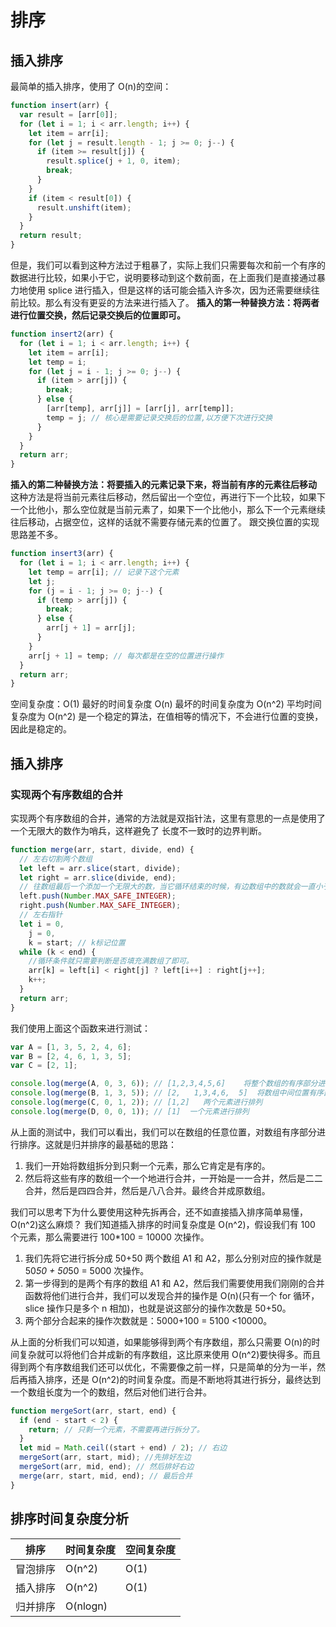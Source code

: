 # 排序

## 插入排序

最简单的插入排序，使用了 O(n)的空间：

```js
function insert(arr) {
  var result = [arr[0]];
  for (let i = 1; i < arr.length; i++) {
    let item = arr[i];
    for (let j = result.length - 1; j >= 0; j--) {
      if (item >= result[j]) {
        result.splice(j + 1, 0, item);
        break;
      }
    }
    if (item < result[0]) {
      result.unshift(item);
    }
  }
  return result;
}
```

但是，我们可以看到这种方法过于粗暴了，实际上我们只需要每次和前一个有序的数据进行比较，如果小于它，说明要移动到这个数前面，在上面我们是直接通过暴力地使用 splice 进行插入，但是这样的话可能会插入许多次，因为还需要继续往前比较。那么有没有更妥的方法来进行插入了。
**插入的第一种替换方法：将两者进行位置交换，然后记录交换后的位置即可。**

```js
function insert2(arr) {
  for (let i = 1; i < arr.length; i++) {
    let item = arr[i];
    let temp = i;
    for (let j = i - 1; j >= 0; j--) {
      if (item > arr[j]) {
        break;
      } else {
        [arr[temp], arr[j]] = [arr[j], arr[temp]];
        temp = j; // 核心是需要记录交换后的位置,以方便下次进行交换
      }
    }
  }
  return arr;
}
```

**插入的第二种替换方法：将要插入的元素记录下来，将当前有序的元素往后移动**
这种方法是将当前元素往后移动，然后留出一个空位，再进行下一个比较，如果下一个比他小，那么空位就是当前元素了，如果下一个比他小，那么下一个元素继续往后移动，占据空位，这样的话就不需要存储元素的位置了。
跟交换位置的实现思路差不多。

```js
function insert3(arr) {
  for (let i = 1; i < arr.length; i++) {
    let temp = arr[i]; // 记录下这个元素
    let j;
    for (j = i - 1; j >= 0; j--) {
      if (temp > arr[j]) {
        break;
      } else {
        arr[j + 1] = arr[j];
      }
    }
    arr[j + 1] = temp; // 每次都是在空的位置进行操作
  }
  return arr;
}
```

空间复杂度：O(1)
最好的时间复杂度 O(n)
最坏的时间复杂度为 O(n^2)
平均时间复杂度为 O(n^2)
是一个稳定的算法，在值相等的情况下，不会进行位置的变换，因此是稳定的。

## 插入排序

### 实现两个有序数组的合并

实现两个有序数组的合并，通常的方法就是双指针法，这里有意思的一点是使用了一个无限大的数作为哨兵，这样避免了
长度不一致时的边界判断。

```js
function merge(arr, start, divide, end) {
  // 左右切割两个数组
  let left = arr.slice(start, divide);
  let right = arr.slice(divide, end);
  // 往数组最后一个添加一个无限大的数，当它循环结束的时候，有边数组中的数就会一直小于它，从而添加进去。
  left.push(Number.MAX_SAFE_INTEGER);
  right.push(Number.MAX_SAFE_INTEGER);
  // 左右指针
  let i = 0,
    j = 0,
    k = start; // k标记位置
  while (k < end) {
    //循环条件就只需要判断是否填充满数组了即可。
    arr[k] = left[i] < right[j] ? left[i++] : right[j++];
    k++;
  }
  return arr;
}
```

我们使用上面这个函数来进行测试：

```js
var A = [1, 3, 5, 2, 4, 6];
var B = [2, 4, 6, 1, 3, 5];
var C = [2, 1];

console.log(merge(A, 0, 3, 6)); // [1,2,3,4,5,6]    将整个数组的有序部分进行排列
console.log(merge(B, 1, 3, 5)); // [2,   1,3,4,6,  5]  将数组中间位置有序部分进行排列
console.log(merge(C, 0, 1, 2)); // [1,2]   两个元素进行排列
console.log(merge(D, 0, 0, 1)); // [1]  一个元素进行排列
```

从上面的测试中，我们可以看出，我们可以在数组的任意位置，对数组有序部分进行排序。这就是归并排序的最基础的思路：

1. 我们一开始将数组拆分到只剩一个元素，那么它肯定是有序的。
2. 然后将这些有序的数组一个一个地进行合并，一开始是一一合并，然后是二二合并，然后是四四合并，然后是八八合并。最终合并成原数组。

我们可以思考下为什么要使用这种先拆再合，还不如直接插入排序简单易懂，O(n^2)这么麻烦？
我们知道插入排序的时间复杂度是 O(n^2)，假设我们有 100 个元素，那么需要进行 100\*100 = 10000 次操作。

1. 我们先将它进行拆分成 50+50 两个数组 A1 和 A2，那么分别对应的操作就是 50*50 + 50*50 = 5000 次操作。
2. 第一步得到的是两个有序的数组 A1 和 A2，然后我们需要使用我们刚刚的合并函数将他们进行合并，我们可以发现合并的操作是 O(n)(只有一个 for 循环，slice 操作只是多个 n 相加)，也就是说这部分的操作次数是 50+50。
3. 两个部分合起来的操作次数就是：5000+100 = 5100 <10000。

从上面的分析我们可以知道，如果能够得到两个有序数组，那么只需要 O(n)的时间复杂就可以将他们合并成新的有序数组，这比原来使用 O(n^2)要快得多。而且得到两个有序数组我们还可以优化，不需要像之前一样，只是简单的分为一半，然后再插入排序，还是 O(n^2)的时间复杂度。而是不断地将其进行拆分，最终达到一个数组长度为一个的数组，然后对他们进行合并。

```js
function mergeSort(arr, start, end) {
  if (end - start < 2) {
    return; // 只剩一个元素，不需要再进行拆分了。
  }
  let mid = Math.ceil((start + end) / 2); // 右边
  mergeSort(arr, start, mid); //先排好左边
  mergeSort(arr, mid, end); // 然后排好右边
  merge(arr, start, mid, end); // 最后合并
}
```

## 排序时间复杂度分析

| 排序     | 时间复杂度 | 空间复杂度 |
| -------- | ---------- | ---------- |
| 冒泡排序 | O(n^2)     | O(1)       |
| 插入排序 | O(n^2)     | O(1)       |
| 归并排序 | O(nlogn)   |            |
